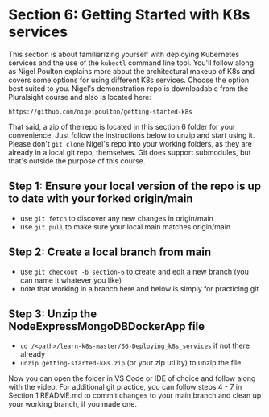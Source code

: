 # Section 6: Getting Started with K8s services

This section is about familiarizing yourself with deploying Kubernetes services and the use of the `kubectl` command line tool. You'll follow along as Nigel Poulton explains more about the architectural makeup of K8s and covers some options for using different K8s services.  Choose the option best suited to you.  Nigel's demonstration repo is downloadable from the Pluralsight course and also is located here:

`https://github.com/nigelpoulton/getting-started-k8s`

That said, a zip of the repo is located in this section 6 folder for your convenience. Just follow the instructions below to unzip and start using it. Please don't `git clone` Nigel's repo into your working folders, as they are already in a local git repo, themselves. Git does support submodules, but that's outside the purpose of this course.

## Step 1: Ensure your local version of the repo is up to date with your forked origin/main
- use `git fetch` to discover any new changes in origin/main
- use `git pull` to make sure your local main matches origin/main

## Step 2: Create a local branch from main
- use `git checkout -b section-6` to create and edit a new branch (you can name it whatever you like)
- note that working in a branch here and below is simply for practicing git

## Step 3: Unzip the NodeExpressMongoDBDockerApp file
- `cd /<path>/learn-k8s-master/S6-Deploying_k8s_services` if not there already
- `unzip getting-started-k8s.zip` (or your zip utility) to unzip the file

Now you can open the folder in VS Code or IDE of choice and follow along with the video. For additional git practice, you can follow steps 4 - 7 in Section 1 README.md to commit changes to your main branch and clean up your working branch, if you made one.
